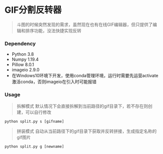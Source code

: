 # GIF分割反转器
> 斗图的时候突然发现的需求，虽然现在也有在线GIF编辑器，但只提供了编辑和排序功能，没法快捷实现反转

### Dependency
* Python 3.8
* Numpy 1.19.4
* Pillow 8.0.1
* imageio 2.9.0
* 在Windows10环境下开发，使用conda管理环境，运行时需要先运营activate激活conda，否则imageio在引入时可能报错

### Usage
> 拆解模式 默认情况下会直接拆解到当前路径的gif目录下，若不存在则创建，可以自行修改

`python split.py s [gifname]`

> 拼装模式 自动从当前路径下的gif目录下获取并反转拼接，生成指定名称的gif图片

`python split.py g [newname]`
